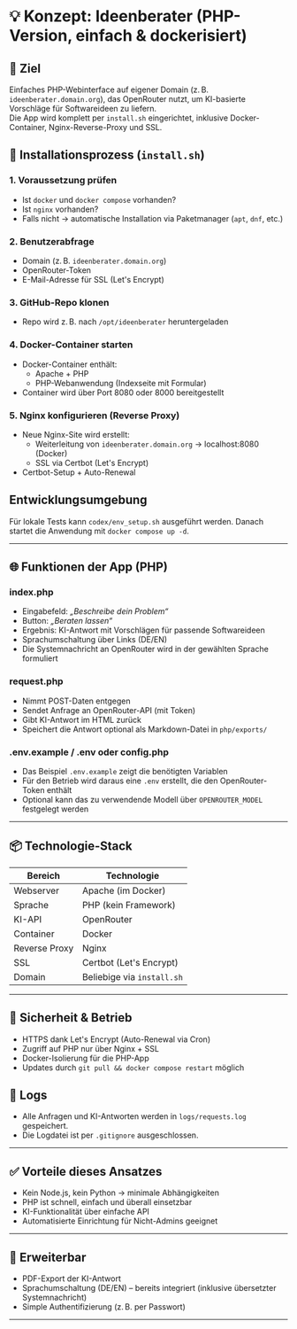 # 💡 Konzept: Ideenberater (PHP-Version, einfach & dockerisiert)

## 🎯 Ziel
Einfaches PHP-Webinterface auf eigener Domain (z. B. `ideenberater.domain.org`), das OpenRouter nutzt, um KI-basierte Vorschläge für Softwareideen zu liefern.  
Die App wird komplett per `install.sh` eingerichtet, inklusive Docker-Container, Nginx-Reverse-Proxy und SSL.

## 🔁 Installationsprozess (`install.sh`)

### 1. Voraussetzung prüfen
- Ist `docker` und `docker compose` vorhanden?
- Ist `nginx` vorhanden?
- Falls nicht → automatische Installation via Paketmanager (`apt`, `dnf`, etc.)

### 2. Benutzerabfrage
- Domain (z. B. `ideenberater.domain.org`)
- OpenRouter-Token
- E-Mail-Adresse für SSL (Let's Encrypt)

### 3. GitHub-Repo klonen
- Repo wird z. B. nach `/opt/ideenberater` heruntergeladen

### 4. Docker-Container starten
- Docker-Container enthält:
  - Apache + PHP
  - PHP-Webanwendung (Indexseite mit Formular)
- Container wird über Port 8080 oder 8000 bereitgestellt

### 5. Nginx konfigurieren (Reverse Proxy)
- Neue Nginx-Site wird erstellt:
  - Weiterleitung von `ideenberater.domain.org` → localhost:8080 (Docker)
  - SSL via Certbot (Let's Encrypt)
- Certbot-Setup + Auto-Renewal
## Entwicklungsumgebung
Für lokale Tests kann `codex/env_setup.sh` ausgeführt werden. Danach startet die Anwendung mit `docker compose up -d`.


---

## 🌐 Funktionen der App (PHP)

### index.php
- Eingabefeld: *„Beschreibe dein Problem“*
- Button: *„Beraten lassen“*
- Ergebnis: KI-Antwort mit Vorschlägen für passende Softwareideen
- Sprachumschaltung über Links (DE/EN)
- Die Systemnachricht an OpenRouter wird in der gewählten Sprache formuliert

### request.php
- Nimmt POST-Daten entgegen
- Sendet Anfrage an OpenRouter-API (mit Token)
- Gibt KI-Antwort im HTML zurück
- Speichert die Antwort optional als Markdown-Datei in `php/exports/`

### .env.example / .env oder config.php
- Das Beispiel `.env.example` zeigt die benötigten Variablen
- Für den Betrieb wird daraus eine `.env` erstellt, die den OpenRouter-Token enthält
- Optional kann das zu verwendende Modell über `OPENROUTER_MODEL` festgelegt werden

---

## 📦 Technologie-Stack

| Bereich        | Technologie         |
|----------------|---------------------|
| Webserver      | Apache (im Docker)  |
| Sprache        | PHP (kein Framework)|
| KI-API         | OpenRouter          |
| Container      | Docker              |
| Reverse Proxy  | Nginx               |
| SSL            | Certbot (Let's Encrypt) |
| Domain         | Beliebige via `install.sh` |

---

## 🔐 Sicherheit & Betrieb

- HTTPS dank Let's Encrypt (Auto-Renewal via Cron)
- Zugriff auf PHP nur über Nginx + SSL
- Docker-Isolierung für die PHP-App
- Updates durch `git pull && docker compose restart` möglich

## 📜 Logs
- Alle Anfragen und KI-Antworten werden in `logs/requests.log` gespeichert.
- Die Logdatei ist per `.gitignore` ausgeschlossen.

---

## ✅ Vorteile dieses Ansatzes

- Kein Node.js, kein Python → minimale Abhängigkeiten
- PHP ist schnell, einfach und überall einsetzbar
- KI-Funktionalität über einfache API
- Automatisierte Einrichtung für Nicht-Admins geeignet

---


## 🔧 Erweiterbar

- PDF-Export der KI-Antwort
- Sprachumschaltung (DE/EN) – bereits integriert (inklusive übersetzter Systemnachricht)
- Simple Authentifizierung (z. B. per Passwort)

---
